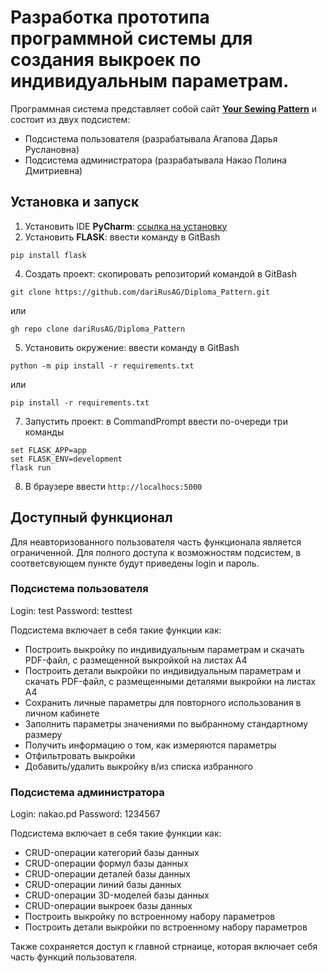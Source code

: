 # Разработка прототипа программной системы для создания выкроек по индивидуальным параметрам.

Программная система представляет собой сайт [**Your Sewing Pattern**](http://nishigara.pythonanywhere.com/) и состоит из двух подсистем:
- Подсистема пользователя (разрабатывала Агапова Дарья Руслановна)
- Подсистема администратора (разрабатывала Накао Полина Дмитриевна)

## Установка и запуск
1. Установить IDE **PyCharm**: [ссылка на установку](https://www.jetbrains.com/pycharm/)
2. Установить **FLASK**: ввести команду в GitBash
```
pip install flask
```
4. Создать проект: cкопировать репозиторий командой в GitBash
```
git clone https://github.com/dariRusAG/Diploma_Pattern.git
```
или 
```
gh repo clone dariRusAG/Diploma_Pattern
```
5. Установить окружение: ввести команду в GitBash
```
python -m pip install -r requirements.txt
```
или 
```
pip install -r requirements.txt
``` 
7. Запустить проект: в CommandPrompt ввести по-очереди три команды
```
set FLASK_APP=app
set FLASK_ENV=development
flask run
```
8. В браузере ввести ```http://localhocs:5000```
 
## Доступный функционал
Для неавторизованного пользователя часть функционала является ограниченной. Для полного доступа к возможностям подсистем, в соответсвующем пункте будут приведены login и пароль.

### Подсистема пользователя
Login: test
Password: testtest

Подсистема включает в себя такие функции как:
- Построить выкройку по индивидуальным параметрам и скачать PDF-файл, с размещенной выкройкой на листах А4
- Построить детали выкройки по индивидуальным параметрам и скачать PDF-файл, с размещенными деталями выкройки на листах А4
- Сохранить личные параметры для повторного использования в личном кабинете
- Заполнить параметры значениями по выбранному стандартному размеру
- Получить информацию о том, как измеряются параметры
- Отфильтровать выкройки
- Добавить/удалить выкройку в/из списка избранного

### Подсистема администратора
Login: nakao.pd
Password: 1234567

Подсистема включает в себя такие функции как:
- CRUD-операции категорий базы данных
- CRUD-операции формул базы данных
- CRUD-операции деталей базы данных
- CRUD-операции линий базы данных
- CRUD-операции 3D-моделей базы данных
- CRUD-операции выкроек базы данных
- Построить выкройку по встроенному набору параметров
- Построить детали выкройки по встроенному набору параметров

Также сохраняется доступ к главной стрнаице, которая включает себя часть функций пользователя.
